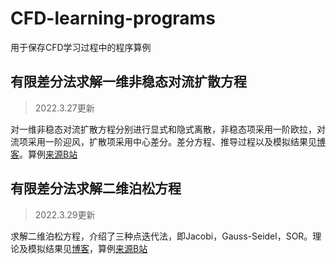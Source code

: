# CFD-learning-programs
用于保存CFD学习过程中的程序算例

## 有限差分法求解一维非稳态对流扩散方程
> 2022.3.27更新

对一维非稳态对流扩散方程分别进行显式和隐式离散，非稳态项采用一阶欧拉，对流项采用一阶迎风，扩散项采用中心差分。差分方程、推导过程以及模拟结果见[博客](https://www.jianshu.com/p/41ed5f54122d)。算例[来源B站](https://www.bilibili.com/video/BV1H44y1t7KA?spm_id_from=333.999.0.0)

## 有限差分法求解二维泊松方程
> 2022.3.29更新

求解二维泊松方程，介绍了三种点迭代法，即Jacobi，Gauss-Seidel，SOR。理论及模拟结果见[博客](https://www.jianshu.com/p/bf9c98febec0)，算例[来源B站](https://www.bilibili.com/video/BV1jQ4y1B7C7?spm_id_from=333.999.0.0)
